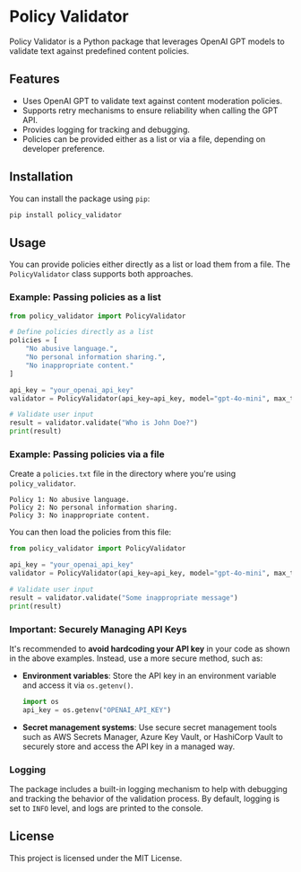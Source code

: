 
# Policy Validator

Policy Validator is a Python package that leverages OpenAI GPT models to validate text against predefined content policies.

## Features
- Uses OpenAI GPT to validate text against content moderation policies.
- Supports retry mechanisms to ensure reliability when calling the GPT API.
- Provides logging for tracking and debugging.
- Policies can be provided either as a list or via a file, depending on developer preference.

## Installation

You can install the package using `pip`:

```bash
pip install policy_validator
```

## Usage

You can provide policies either directly as a list or load them from a file. The `PolicyValidator` class supports both approaches.

### Example: Passing policies as a list

```python
from policy_validator import PolicyValidator

# Define policies directly as a list
policies = [
    "No abusive language.",
    "No personal information sharing.",
    "No inappropriate content."
]

api_key = "your_openai_api_key"
validator = PolicyValidator(api_key=api_key, model="gpt-4o-mini", max_tokens=100, temperature=0.3, policies=policies)

# Validate user input
result = validator.validate("Who is John Doe?")
print(result)
```

### Example: Passing policies via a file

Create a `policies.txt` file in the directory where you're using `policy_validator`.

```plaintext
Policy 1: No abusive language.
Policy 2: No personal information sharing.
Policy 3: No inappropriate content.
```

You can then load the policies from this file:

```python
from policy_validator import PolicyValidator

api_key = "your_openai_api_key"
validator = PolicyValidator(api_key=api_key, model="gpt-4o-mini", max_tokens=100, temperature=0.3, policy_file="policies.txt")

# Validate user input
result = validator.validate("Some inappropriate message")
print(result)
```

### Important: Securely Managing API Keys

It's recommended to **avoid hardcoding your API key** in your code as shown in the above examples. Instead, use a more secure method, such as:

- **Environment variables**: Store the API key in an environment variable and access it via `os.getenv()`.
  
  ```python
  import os
  api_key = os.getenv("OPENAI_API_KEY")
  ```

- **Secret management systems**: Use secure secret management tools such as AWS Secrets Manager, Azure Key Vault, or HashiCorp Vault to securely store and access the API key in a managed way.

### Logging

The package includes a built-in logging mechanism to help with debugging and tracking the behavior of the validation process. By default, logging is set to `INFO` level, and logs are printed to the console.

## License

This project is licensed under the MIT License.
